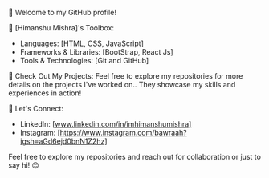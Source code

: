 👋 Welcome to my GitHub profile! 

🔧 [Himanshu Mishra]'s Toolbox:
- Languages: [HTML, CSS, JavaScript]
- Frameworks & Libraries: [BootStrap, React Js]
- Tools & Technologies: [Git and GitHub]

🚀 Check Out My Projects:
Feel free to explore my repositories for more 
details on the projects I've worked on..
They showcase my skills and experiences in action!

💼 Let's Connect:
- LinkedIn: [www.linkedin.com/in/imhimanshumishra]
- Instagram: [https://www.instagram.com/bawraah?igsh=aGd6ejd0bnN1Z2hz]

Feel free to explore my repositories and reach out for collaboration or just to say hi! 😊

<!---
hiimaanshhu/hiimaanshhu is a ✨ special ✨ repository because its `README.md` (this file) appears on your GitHub profile.
You can click the Preview link to take a look at your changes.
--->
